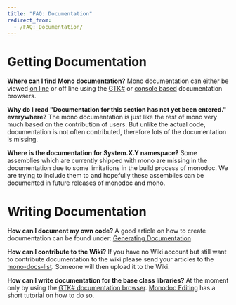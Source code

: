 ```yaml
---
title: "FAQ: Documentation"
redirect_from:
  - /FAQ:_Documentation/
---
```


Getting Documentation
=====================

**Where can I find Mono documentation?** Mono documentation can either be viewed [on line](http://www.go-mono.com/docs/) or off line using the [GTK\#](/docs/tools+libraries/tools/monodoc/#the-gtk23-documentation-browser "Monodoc") or [console based](/docs/tools+libraries/tools/monodoc/#mod-28command-line-documentation-viewer29 "Monodoc") documentation browsers.

**Why do I read "Documentation for this section has not yet been entered." everywhere?** The mono documentation is just like the rest of mono very much based on the contribution of users. But unlike the actual code, documentation is not often contributed, therefore lots of the documentation is missing. 

**Where is the documentation for System.X.Y namespace?** Some assemblies which are currently shipped with mono are missing in the documentation due to some limitations in the build process of monodoc. We are trying to include them to and hopefully these assemblies can be documented in future releases of monodoc and mono.

Writing Documentation
=====================

**How can I document my own code?** A good article on how to create documentation can be found under: [Generating Documentation](/docs/tools+libraries/tools/monodoc/generating-documentation/)

**How can I contribute to the Wiki?** If you have no Wiki account but still want to contribute documentation to the wiki please send your articles to the [mono-docs-list](http://lists.ximian.com/mailman/listinfo/mono-docs-list). Someone will then upload it to the Wiki.

**How can I write documentation for the base class libraries?** At the moment only by using the [GTK\# documentation browser](/docs/tools+libraries/tools/monodoc/#the-gtk23-documentation-browser "Monodoc"). [Monodoc Editing](/docs/tools+libraries/tools/monodoc/editing/) has a short tutorial on how to do so.

